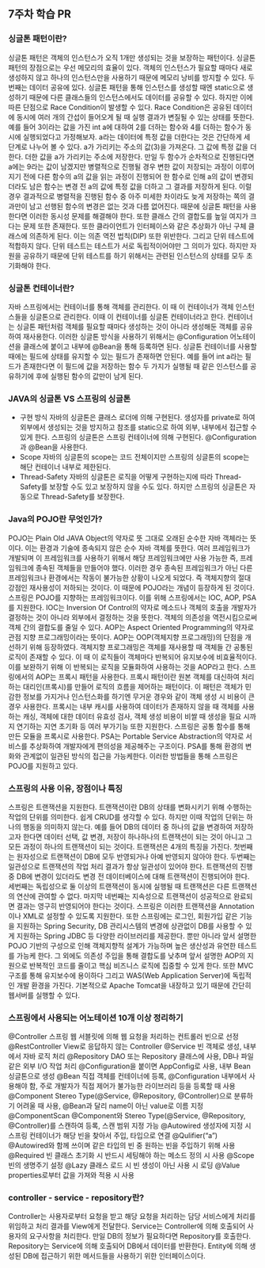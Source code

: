 ## 7주차 학습 PR

### 싱글톤 패턴이란?
싱글톤 패턴은 객체의 인스턴스가 오직 1개만 생성되는 것을 보장하는 패턴이다. 싱글톤 패턴의 장점으로는 우선 메모리의 효율이 있다.
객체의 인스턴스가 필요할 때마다 새로 생성하지 않고 하나의 인스턴스만을 사용하기 때문에 메모리 낭비를 방지할 수 있다. 두번째는 
데이터 공유에 있다. 싱글톤 패턴을 통해 인스턴스를 생성할 때엔 static으로 생성하기 때문에 다른 클래스들의 인스턴스에서도 데이터를
공유할 수 있다. 하지만 이에 따른 단점으로 Race Condition이 발생할 수 있다. Race Condition은 공유된 데이터에 동시에 여러 개의 
간섭이 들어오게 될 때 실행 결과가 변질될 수 있는 상태를 뜻한다. 예를 들어 3이라는 값을 가진 int a에 대하여 2를 더하는 함수와 4를
더하는 함수가 동시에 실행되었다고 가정해보자. a라는 데이터에 특정 값을 더한다는 것은 간단하게 세 단계로 나누어 볼 수 있다. a가 
가리키는 주소의 값(3)을 가져온다. 그 값에 특정 값을 더한다. 더한 값을 a가 가리키는 주소에 저장한다. 만일 두 함수가 순차적으로 
진행된다면 a에는 9라는 값이 남겠지만 병렬적으로 진행될 경우 변한 값이 저장되는 과정이 이루어지기 전에 다른 함수의 a의 값을 읽는 
과정이 진행되어 한 함수로 인해 a의 값이 변경되더라도 남은 함수는 변경 전 a의 값에 특정 값을 더하고 그 결과를 저장하게 된다. 이럴
경우 결과적으로 병렬적을 진행된 함수 중 아주 미세한 차이라도 늦게 저장하는 쪽의 결과만이 남고 선행된 함수의 변경은 없는 것과 다름 
없어진다. 때문에 싱글톤 패턴을 사용한다면 이러한 동시성 문제를 해결해야 한다. 또한 클래스 간의 결합도를 높일 여지가 크다는 문제 또한 
존재한다. 또한 클라이언트가 인터페이스와 같은 추상화가 아닌 구체 클래스에 의존하게 된다. 이는 의존 역전 법칙(DIP) 또한 위반한다. 
그리고 단위 테스트에 적합하지 않다. 단위 테스트는 테스트가 서로 독립적이어야만 그 의미가 있다. 하지만 자원을 공유하기 때문에 단위 
테스트를 하기 위해서는 관련된 인스턴스의 상태를 모두 초기화해야 한다.

### 싱글톤 컨테이너란?
자바 스프링에서는 컨테이너를 통해 객체를 관리한다. 이 때 이 컨테이너가 객체 인스턴스들을 싱글톤으로 관리한다. 이때 이 컨테이너를 
싱글톤 컨테이너라고 한다. 컨테이너는 싱글톤 패턴처럼 객체를 필요할 때마다 생성하는 것이 아니라 생성해둔 객체를 공유하여 재사용한다. 
이러한 싱글톤 방식을 사용하기 위해서는 @Configuration 어노테이션을 클래스에 붙이고 내부에 @Bean을 통해 등록하면 된다. 싱글톤 
컨테이너를 사용할 때에는 필드에 상태를 유지할 수 있는 필드가 존재하면 안된다. 예를 들어 int a라는 필드가 존재한다면 이 필드에 값을 
저장하는 함수 두 가지가 실행될 때 같은 인스턴스를 공유하기에 후에 실행된 함수의 값만이 남게 된다.

### JAVA의 싱글톤 VS 스프링의 싱글톤
- 구현 방식
  자바의 싱글톤은 클래스 로더에 의해 구현된다.
  생성자를 private로 하여 외부에서 생성되는 것을 방지하고 참조를 static으로 하여 외부, 내부에서 접근할 수 있게 한다.
  스프링의 싱글톤은 스프링 컨테이너에 의해 구현된다.
  @Configuration과 @Bean을 사용한다.
- Scope
  자바의 싱글톤의 scope는 코드 전체이지만 스프링의 싱글톤의 scope는 해단 컨테이너 내부로 제한된다.
- Thread-Safety
  자바의 싱글톤은 로직을 어떻게 구현하는지에 따라 Thread-Safety를 	보장할 수도 있고 보장하지 않을 수도 있다. 하지만 스프링의 싱글톤은 자동으로 Thread-Safety를 보장한다.

### Java의 POJO란 무엇인가?
POJO는 Plain Old JAVA Object의 약자로 뜻 그대로 오래된 순수한 자바 객체라는 뜻이다. 이는 환경과 기술에 종속되지 않은 순수 자바 객체를 
뜻한다. 여러 프레임워크가 개발되며 이 프레임워크를 사용하기 위해서 해당 프레임워크에만 사용 가능한 즉, 프레임워크에 종속된 객체들을 
만들어야 했다. 이러한 경우 종속된 프레임워크가 아닌 다른 프레임워크나 환경에서는 작동이 불가능한 상황이 나오게 되었다. 즉 객체지향의 
절대 강점인 재사용성이 저하되는 것이다. 이 때문에 POJO라는 개념이 등장하게 된 것이다. 스프링은 POJO를 지향하는 프레임워크이다. 이를 
위해 스프링에서는 IOC, AOP, PSA를 지원한다. IOC는 Inversion Of Control의 약자로 메소드나 객체의 호출을 개발자가 결정하는 것이 아니라 
외부에서 결정하는 것을 뜻한다. 객체의 의존성을 역전시킴으로써 객체 간의 결합도를 줄일 수 있다. AOP는 Aspect Oriented Programming의 
약자로 관점 지향 프로그래밍이라는 뜻이다. AOP는 OOP(객체지향 프로그래밍)의 단점을 개선하기 위해 등장하였다. 객체지향 프로그래밍은 객체를 
재사용할 때 객체들 간 공통된 로직이 존재할 수 있다. 이 때 이 로직들이 객체마다 반복되어 유지보수에 비효율적이다. 이를 보완하기 위해 이 
반복되는 로직을 모듈화하여 사용하는 것을 AOP라고 한다. 스프링에서의 AOP는 프록시 패턴을 사용한다. 프록시 패턴이란 원본 객체를 대신하여 
처리하는 대리인(프록시)를 만들어 로직의 흐름을 제어하는 패턴이다. 이 패턴은 객체가 민감한 정보를 가지거나 인스턴스화를 하기엔 무거운 
경우와 같이 객체 생성 시 비용이 큰 경우 사용한다. 프록시는 내부 캐시를 사용하여 데이터가 존재하지 않을 때 객체를 사용하는 캐싱, 객체에 
대한 데이터 유효성 검사, 객체 생성 비용이 비쌀 때 생성을 필요 시까지 연기하는 지연 초기화 등 여러 부가기능 또한 지원한다. 스프링은 공통 
함수를 통해 만든 모듈을 프록시로 사용한다. PSA는 Portable Service Abstraction의 약자로 서비스를 추상화하여 개발자에게 편의성을 제공해주는 
구조이다. PSA를 통해 환경의 변화와 관계없이 일관된 방식의 접근을 가능케한다. 이러한 방법들을 통해 스프링은 POJO를 지원하고 있다.

### 스프링의 사용 이유, 장점이나 특징
스프링은 트랜잭션을 지원한다. 트랜잭션이란 DB의 상태를 변화시키기 위해 수행하는 작업의 단위를 의미한다. 쉽게 CRUD를 생각할 수 있다. 하지만 
이때 작업의 단위는 하나의 행동을 의미하지 않는다. 예를 들어 DB의 데이터 중 하나의 값을 변경하여 저장하고자 한다면 데이터 선택, 값 변경, 
저장이 하나하나의 트랜잭션이 되는 것이 아니고 그 모든 과정이 하나의 트랜잭션이 되는 것이다. 트랜잭션은 4개의 특징을 가진다. 첫번째는 원자성으로 
트랜잭션이 DB에 모두 반영되거나 아예 반영되지 않아야 한다. 두번째는 일관성으로 트랜잭션의 작업 처리 결과가 항상 일관성이 있어야 한다. 트랜잭션의 
진행 중 DB에 변경이 있더라도 변경 전 데이터베이스에 대해 트랜잭션이 진행되어야 한다. 세번째는 독립성으로 둘 이상의 트랜잭션이 동시에 실행될 때 
트랜잭션은 다른 트랜잭션의 연산에 관여할 수 없다. 마지막 네번째는 지속성으로 트랜잭션이 성공적으로 완료되면 결과는 영구히 반영되어야 한다는 
것이다. 스프링은 이러한 트랜잭션을 Annotation이나 XML로 설정할 수 있도록 지원한다.
또한 스프링에는 로그인, 회원가입 같은 기능을 지원하는 Spring Security, DB 관리시스템의 변경에 상관없이 DB를 사용할 수 있게 지원하는 Spring JDBC 등 
다양한 라이브러리를 제공한다. 뿐만 아니라 앞서 설명한 POJO 기반의 구성으로 인해 객체지향적 설계가 가능하며 높은 생산성과 유연한 테스트를 가능케 한다. 
그 외에도 의존성 주입을 통해 결합도를 낮추며 앞서 설명한 AOP의 지원으로 반복적인 코드를 줄이고 핵심 비즈니스 로직에 집중할 수 있게 한다. 또한 MVC 
구조를 통해 유지보수에 용이하다 그리고 WAS(Web Application Server)에 독립적인 개발 환경을 가진다. 기본적으로 Apache Tomcat을 내장하고 있기 때문에 
간단히 웹서버를 실행할 수 있다.

### 스프링에서 사용되는 어노테이션 10개 이상 정리하기
@Controller 스프링 웹 서블릿에 의해 웹 요청을 처리하는 컨트롤러 빈으로 선정
@RestController View로 응답하지 않는 Controller
@Service 빈 객체로 생성, 내부에서 자바 로직 처리
@Repository DAO 또는 Repository 클래스에 사용, DB나 파일 같은 외부 I/O 작업 처리
@Configuration을 붙이면 AppConfig로 사용, 내부 Bean 싱글톤으로 생성
@Bean 직접 객체를 컨테이너에 등록, @Configuration 내부에서 사용해야 함, 주로 개발자가 직접 제어가 불가능한 라이브러리 등을 등록할 때 사용
@Component Stereo Type(@Service, @Repository, @Controller)으로 분류하기 어려울 때 사용, @Bean과 달리 name이 아닌 value로 이름 지정
@ComponentScan @Component와 Stereo Type(@Service, @Repository, @Controller)를 스캔하여 등록, 스캔 범위 지정 가능
@Autowired 생성자에 지정 시 스프링 컨테이너가 해당 빈을 찾아서 주입, 타입으로 연결
@Qulifier(“a”) @Autowired와 함께 쓰이며 같은 타입의 빈 중 원하는 빈을 주입하기 위해 사용
@Required 빈 클래스 초기화 시 반드시 세팅해야 하는 메소드 정의 시 사용
@Scope 빈의 생명주기 설정
@Lazy 클래스 로드 시 빈 생성이 아닌 사용 시 로딩
@Value properties로부터 값을 가져와 적용 시 사용

### controller - service - repository란?
Controller는 사용자로부터 요청을 받고 해당 요청을 처리하는 담당 서비스에게 처리를 위임하고 처리 결과를 View에게 전달한다. Service는 Controller에 
의해 호출되어 사용자의 요구사항을 처리한다. 만일 DB의 정보가 필요하다면 Repository를 호출한다. Repository는 Service에 의해 호출되어 DB에서 데이터를 
반환한다. Entity에 의해 생성된 DB에 접근하기 위한 메서드들을 사용하기 위한 인터페이스이다.
